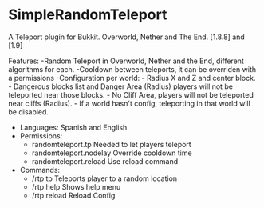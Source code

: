 # SimpleRandomTeleport
A Teleport plugin for Bukkit. Overworld, Nether and The End. [1.8.8] and [1.9]


Features:
-Random Teleport in Overworld, Nether and the End, different algorithms for each.
-Cooldown between teleports, it can be overriden with a permissions
-Configuration per world:
	- Radius X and Z and center block.
	- Dangerous blocks list and Danger Area (Radius) players will not be teleported near those blocks.
	- No Cliff Area, players will not be teleported near cliffs (Radius).
	- If a world hasn't config, teleporting in that world will be disabled.
- Languages: Spanish and English
- Permissions:
	- randomteleport.tp  Needed to let players teleport
	- randomteleport.nodelay  Override cooldown time
	- randomteleport.reload Use reload command
- Commands:
	- /rtp tp  Teleports player to a random location
	- /rtp help  Shows help menu
	- /rtp reload  Reload Config

